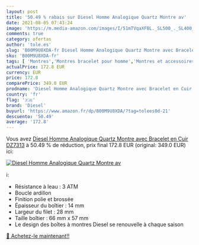 ```yaml
---
layout: post
title: '50.49 % rabais sur Diesel Homme Analogique Quartz Montre av'
date: 2021-08-05 07:43:24
image: 'https://m.media-amazon.com/images/I/51mTVqaXFBL._SL500_._SL400_.jpg'
comments: true
category: ofertas
author: 'tole.es'
slug: 'B00M9U8XDA-fr Diesel Homme Analogique Quartz Montre avec Bracelet en...'
sku: 'B00M9U8XDA-fr'
tags: [ 'Montres','Montres bracelet pour homme','Montres et accessoires','Montres homme','diesel', ]
actualPrice: 172.8 EUR
currency: EUR
price: 172.8
comparePrice: 349.0 EUR
prodname: 'Diesel Homme Analogique Quartz Montre avec Bracelet en Cuir DZ7313'
country: 'fr'
flag: '🇫🇷'
brand: 'Diesel'
buyurl: 'https://www.amazon.fr/dp/B00M9U8XDA/?tag=tolees0d-21'
descuento: '50.49'
average: '172.8'
---
```


Vous avez [Diesel Homme Analogique Quartz Montre avec Bracelet en Cuir DZ7313](https://www.amazon.fr/dp/B00M9U8XDA/?tag=tolees0d-21)  à  50.49 % de réduction, prix final  172.8 EUR (original: 349.0 EUR) ici:

[![Diesel Homme Analogique Quartz Montre av](https://m.media-amazon.com/images/I/51mTVqaXFBL._SL500_._SL400_.jpg)](https://www.amazon.fr/dp/B00M9U8XDA/?tag=tolees0d-21)

ℹ️:

- Résistance à leau : 3 ATM
- Boucle ardillon
- Finition polie et brossée
- Épaisseur du boîtier : 14 mm
- Largeur du filet : 28 mm
- Taille boîtier : 66 mm x 57 mm
- Le design des boîtes à montres Diesel se renouvelle à chaque saison

[🛒 Achetez-le maintenant!!](https://www.amazon.fr/dp/B00M9U8XDA/?tag=tolees0d-21)
